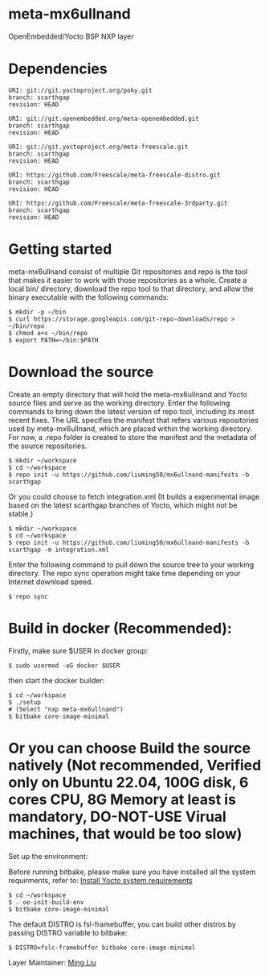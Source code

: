 # meta-mx6ullnand
OpenEmbedded/Yocto BSP NXP layer


# Dependencies

```
URI: git://git.yoctoproject.org/poky.git
branch: scarthgap
revision: HEAD

URI: git://git.openembedded.org/meta-openembedded.git
branch: scarthgap
revision: HEAD

URI: git://git.yoctoproject.org/meta-freescale.git
branch: scarthgap
revision: HEAD

URI: https://github.com/Freescale/meta-freescale-distro.git
branch: scarthgap
revision: HEAD

URI: https://github.com/Freescale/meta-freescale-3rdparty.git
branch: scarthgap
revision: HEAD

```


# Getting started

meta-mx6ullnand consist of multiple Git repositories and repo is the tool that makes it easier to work with those repositories as a whole. Create a local bin/ directory, download the repo tool to that directory, and allow the binary executable with the following commands:

```
$ mkdir -p ~/bin
$ curl https://storage.googleapis.com/git-repo-downloads/repo > ~/bin/repo
$ chmod a+x ~/bin/repo
$ export PATH=~/bin:$PATH
```


# Download the source

Create an empty directory that will hold the meta-mx6ullnand and Yocto source files and serve as the working directory. Enter the following commands to bring down the latest version of repo tool, including its most recent fixes. The URL specifies the manifest that refers various repositories used by meta-mx6ullnand, which are placed within the working directory. For now, a .repo folder is created to store the manifest and the metadata of the source repositories.


```
$ mkdir ~/workspace
$ cd ~/workspace
$ repo init -u https://github.com/liuming50/mx6ullnand-manifests -b scarthgap
```

Or you could choose to fetch integration.xml (It builds a experimental image based on the latest scarthgap branches of Yocto, which might not be stable.)

```
$ mkdir ~/workspace
$ cd ~/workspace
$ repo init -u https://github.com/liuming50/mx6ullnand-manifests -b scarthgap -m integration.xml
```


Enter the following command to pull down the source tree to your working directory. The repo sync operation might take time depending on your Internet download speed.

```
$ repo sync
```


# Build in docker (Recommended):

Firstly, make sure $USER in docker group:

```
$ sudo usermod -aG docker $USER
```

then start the docker builder:

```
$ cd ~/workspace
$ ./setup
# (Select "nxp meta-mx6ullnand")
$ bitbake core-image-minimal
```


# Or you can choose Build the source natively (Not recommended, Verified only on Ubuntu 22.04, 100G disk, 6 cores CPU, 8G Memory at least is mandatory, DO-NOT-USE Virual machines, that would be too slow)

Set up the environment:

Before running bitbake, please make sure you have installed all the system requirments, refer to: [Install Yocto system requirements](https://docs.yoctoproject.org/3.2.4/ref-manual/ref-system-requirements.html)


```
$ cd ~/workspace
$ . oe-init-build-env
$ bitbake core-image-minimal
```


The default DISTRO is fsl-framebuffer, you can build other distros by passing DISTRO variable to bitbake:

```
$ DISTRO=fslc-framebuffer bitbake core-image-minimal
```


Layer Maintainer: [Ming Liu](<mailto:liu.ming50@gmail.com>)
